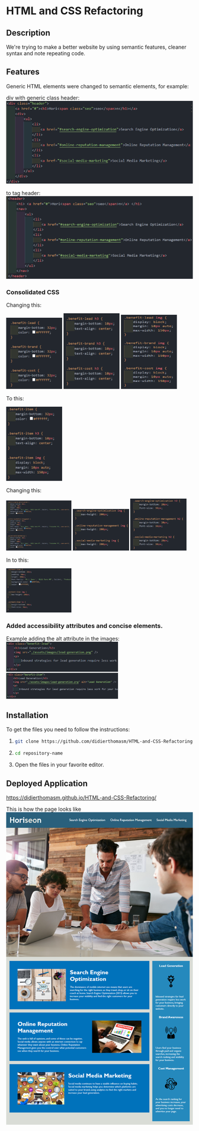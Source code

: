 # HTML and CSS Refactoring
## Description
We're trying to make a better website by using semantic features, cleaner syntax and note repeating code.
## Features
Generic HTML elements were changed to semantic elements, for example:

div with generic class header: <br>
![Alt text](./assets/images/readme-example1.png)

to tag header: <br>
![Alt text](./assets/images/readme-example2.png)
### Consolidated CSS

Changing this:

<img src="./assets/images/css1.png" alt="css example" width="30%">
<img src="./assets/images/css2.png" alt="css example" width="30%">
<img src="./assets/images/css3.png" alt="css example" width="30%" height="200px">

To this:

<img src="./assets/images/css1-1.png" alt="css changed" width="30%">

Changing this:

<img src="./assets/images/css4.png" alt="css example" width="35%">
<img src="./assets/images/css5.png" alt="css example" width="30%">
<img src="./assets/images/css6.png" alt="css example" width="30%">

In to this:

<img src="./assets/images/css2-2.png" alt="css changed" width="35%">

### Added accessibility attributes and concise elements.

Example adding the alt attribute in the images:
<br>
<img src="./assets/images/readme-example3.png" alt="html changed" width="60%">
<br>
<img src="./assets/images/readme-example4.png" alt="html changed" width="60%">

## Installation

To get the files you need to follow the instructions:

1. ```bash 
   git clone https://github.com/didierthomasm/HTML-and-CSS-Refactoring
    ```
 2. ```bash
    cd repository-name
    ```
3. Open the files in your favorite editor.

## Deployed Application
<https://didierthomasm.github.io/HTML-and-CSS-Refactoring/>

This is how the page looks like
![Alt text](./assets/images/01-html-css-git-homework-demo.png)